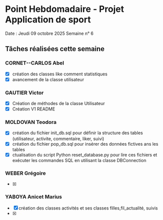 # Point Hebdomadaire - Projet Application de sport

Date : Jeudi 09 octobre 2025
Semaine n° 6

## Tâches réalisées cette semaine


### CORNET--CARLOS Abel
- [x] création des classes like comment statistiques
- [x] avancement de la classe utilisateur 

### GAUTIER Victor
- [x] Création de méthodes de la classe Utilisateur
- [x] Création V1 README

### MOLDOVAN Teodora

- [x] création du fichier init_db.sql pour définir la structure des tables (utilisateur, activite, commentaire, liker, suivi)
- [x] création du fichier pop_db.sql pour insérer des données fictives ans les tables
- [x] ctualisation du script Python reset_database.py pour lire ces fichiers et exécuter les commandes SQL en utilisant la classe DBConnection

### WEBER Grégoire
- [x] 
      

### YABOYA Anicet Marius
- [x] création des classes activités et ses classes filles,fil_actualité, suivis
- [x]  
